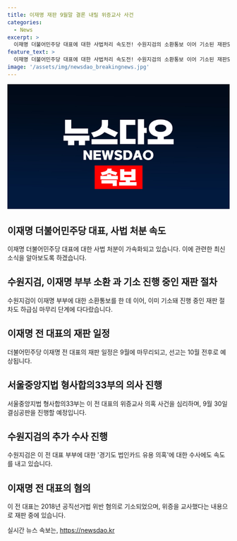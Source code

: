 ```yaml
---
title: 이재명 재판 9월말 결론 내릴 위증교사 사건
categories:
  - News
excerpt: >
  이재명 더불어민주당 대표에 대한 사법처리 속도전! 수원지검의 소환통보 이어 기소된 재판도 하급심 마무리 단계. 공직선거법 위반 혐의의 재판 절차가 9월에 마무리될 것으로 보이며, 위증교사 의혹도 수사 중. 또한, 경기도 법인카드 유용 의혹에 대한 수사 역시 속도를 내고 있다.
feature_text: >
  이재명 더불어민주당 대표에 대한 사법처리 속도전! 수원지검의 소환통보 이어 기소된 재판도 하급심 마무리 단계. 공직선거법 위반 혐의의 재판 절차가 9월에 마무리될 것으로 보이며, 위증교사 의혹도 수사 중. 또한, 경기도 법인카드 유용 의혹에 대한 수사 역시 속도를 내고 있다.
image: '/assets/img/newsdao_breakingnews.jpg'
---
```


<p><img src="/assets/img/newsdao_breakingnews.jpg" alt="cryptoinkorea 속보" /></p>

<h2 data-ke-size="size26">이재명 더불어민주당 대표, 사법 처분 속도</h2>

<p data-ke-size="size16">이재명 더불어민주당 대표에 대한 사법 처분이 가속화되고 있습니다. 이에 관련한 최신 소식을 알아보도록 하겠습니다.</p>

<h2 data-ke-size="size24">수원지검, 이재명 부부 소환 과 기소 진행 중인 재판 절차</h2>

<p data-ke-size="size16">수원지검이 이재명 부부에 대한 소환통보를 한 데 이어, 이미 기소돼 진행 중인 재판 절차도 하급심 마무리 단계에 다다랐습니다.</p>

<h2 data-ke-size="size24">이재명 전 대표의 재판 일정</h2>

<p data-ke-size="size16">더불어민주당 이재명 전 대표의 재판 일정은 9월에 마무리되고, 선고는 10월 전후로 예상됩니다.</p>

<h2 data-ke-size="size24">서울중앙지법 형사합의33부의 의사 진행</h2>

<p data-ke-size="size16">서울중앙지법 형사합의33부는 이 전 대표의 위증교사 의혹 사건을 심리하며, 9월 30일 결심공판을 진행할 예정입니다.</p>

<h2 data-ke-size="size24">수원지검의 추가 수사 진행</h2>

<p data-ke-size="size16">수원지검은 이 전 대표 부부에 대한 '경기도 법인카드 유용 의혹'에 대한 수사에도 속도를 내고 있습니다.</p>

<h2 data-ke-size="size24">이재명 전 대표의 혐의</h2>

<p data-ke-size="size16">이 전 대표는 2018년 공직선거법 위반 혐의로 기소되었으며, 위증을 교사했다는 내용으로 재판 중에 있습니다.</p>
실시간 뉴스 속보는, <a href="https://newsdao.kr" rel="dofollow">https://newsdao.kr</a>


